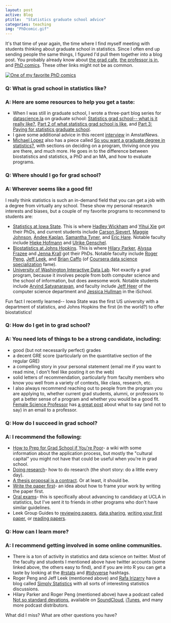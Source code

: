 ```yaml
---
layout: post
active: Blog
ptitle:  "Statistics graduate school advice" 
categories: teaching
img: "PhDcomic.gif"
---
```


It's that time of year again, the time where I find myself meeting with students thinking about graduate school in statistics. Since I often end up sending people the same things, I figured I'd pull them together into a blog post. You probably already know about [the grad cafe](https://thegradcafe.com/), [the professor is in](http://theprofessorisin.com/pearlsofwisdom/), and [PhD comics](http://www.phdcomics.com/comics.php). These other links might not be as common.

<!--more-->

<a class="thumb" href="http://www.phdcomics.com/comics.php?f=1286&fb_action_ids=148470391984848"><img src="{{ site.baseurl }}/img/PhDcomic.gif" class="img-responsive" alt="One of my favorite PhD comics"></a>

### Q: What is grad school in statistics like? 

### A: Here are some resources to help you get a taste:

- When I was still in graduate school, I wrote a three-part blog series for [datascience.la](http://datascience.la) on graduate school: [Statistics grad school-- what is it really like?](http://datascience.la/statistics-grad-school-what-is-it-really-like/), [Part 2 of what statistics grad school is like](http://datascience.la/part-2-of-statistics-grad-school-what-is-it-really-like/), and [Part 3: Paying for statistics graduate school](http://datascience.la/paying-for-statistics-grad-school-aka-the/). 
- I gave some additional advice in this recent [interview](http://magazine.amstat.org/blog/2016/09/01/inspire/) in AmstatNews. 
- [Michael Lopez](https://statsbylopez.com/about/) also has a piece called [So you want a graduate degree in statistics?](https://statsbylopez.com/2014/07/23/so-you-want-a-graduate-degree-in-statistics/), with sections on deciding on a program, thriving once you are there, and much more. He goes in to the difference between biostatistics and statistics, a PhD and an MA, and how to evaluate programs. 


### Q: Where should I go for grad school?

### A: Wherever seems like a good fit! 

I really think statistics is such an in-demand field that you can get a job with a degree from virtually any school. These show my personal research interests and biases, but a couple of my favorite programs to recommend to students are:

- [Statistics at Iowa State](http://stat.iastate.edu/). This is where [Hadley Wickham](http://hadley.nz/) and [Yihui Xie](http://yihui.name/knitr/) got their PhDs, and current students include [Carson Sievert](http://cpsievert.github.io/about/), [Maggie Johnson](https://twitter.com/maggiejohnsonmn), [Andee Kaplan](http://andeekaplan.com/), [Samantha Tyner](http://sctyner.github.io/), and [Eric Hare](http://erichare.me/). Notable faculty include [Hieke Hofmann](http://www.public.iastate.edu/~hofmann/) and [Ulrike Genschel](http://ugenschel.github.io/). 
- [Biostatistics at Johns Hopkins](). This is where [Hilary Parker](https://twitter.com/hspter), [Alyssa Frazee](https://twitter.com/acfrazee) and [Jenna Krall](http://jennakrall.com/) got their PhDs. Notable faculty include [Roger Peng](http://www.biostat.jhsph.edu/~rpeng/), [Jeff Leek](http://jtleek.com/), and [Brian Caffo](http://www.bcaffo.com/) (of [Coursera data science specialization](https://www.coursera.org/specializations/jhu-data-science/1) fame).
- [University of Washington Interactive Data Lab](https://idl.cs.washington.edu/). Not exactly a grad program, because it involves people from both computer science and the school of information, but does awesome work. Notable students include [Arvind Satyanarayan](http://arvindsatya.com/), and faculty include [Jeff Heer](http://homes.cs.washington.edu/~jheer/) of the computer science department and [Jessica Hullman](http://faculty.washington.edu/jhullman/) in the iSchool. 

Fun fact I recently learned-- Iowa State was the first US university with a department of statistics, and Johns Hopkins the first (in the world?) to offer biostatistics!

### Q: How do I get in to grad school?

### A: You need lots of things to be a strong candidate, including:

- good (but not necessarily perfect) grades
- a decent GRE score (particularly on the quantitative section of the regular GRE)
- a compelling story in your personal statement (email me if you want to read mine, I don't feel like posting it on the web)
- solid letters of recommendation, particularly from faculty members who know you well from a variety of contexts, like class, research, etc. 
- I also always recommend reaching out to people from the program you are applying to, whether current grad students, alumni, or professors to get a better sense of a program and whether you would be a good fit. [Female Science Professor](http://science-professor.blogspot.com/) has [a great post](http://science-professor.blogspot.com/2011/10/writing-to-me-reprise.html) about what to say (and not to say) in an email to a professor. 


### Q: How do I succeed in grad school?

### A: I recommend the following:

- [How to Prep for Grad School if You're Poor](http://howtoprepforgradschoolwhilepoor.wikispaces.com/)- a wiki with some information about the application process, but mostly the "cultural capital" you might not have that could be useful when you're in grad school. 
- [Doing research](http://www.cs.indiana.edu/how.2b/how.2b.research.html)- how to do research (the short story: do a little every day). 
- [A thesis proposal is a contract](http://matt.might.net/articles/advice-for-phd-thesis-proposals/). Or at least, it should be. 
- [Write the paper first](http://www.cs.jhu.edu/~jason/advice/write-the-paper-first.html)- an idea about how to frame your work by writing the paper first. 
- [Oral exams](http://www.stat.ucla.edu/~frederic/oralexams.html)- this is specifically about advancing to candidacy at UCLA in statistics, but I've sent it to friends in other programs who don't have similar guidelines. 
- Leek Group Guides to [reviewing papers](https://github.com/jtleek/reviews), [data sharing](https://github.com/jtleek/datasharing), [writing your first paper](https://github.com/jtleek/firstpaper), or [reading papers](https://github.com/jtleek/readingpapers). 

### Q: How can I learn more?

### A: I recommend getting involved in some online communities. 

- There is a ton of activity in statistics and data science on twitter. Most of the faculty and students I mentioned above have twitter accounts (some linked above, the others easy to find), and if you are into R you can get a taste by looking at the [#rstats](https://twitter.com/hashtag/rstats?src=hash) and [#tidyverse](https://twitter.com/hashtag/tidyverse?src=hash) hashtags. 
- Roger Peng and Jeff Leek (mentioned above) and [Rafa Irizarry](http://rafalab.github.io/) have a blog called [Simply Statistics](http://simplystatistics.org/) with all sorts of interesting statistics discussions.
- Hilary Parker and Roger Peng (mentioned above) have a podcast called [Not so standard devations](http://simplystatistics.org/2015/09/17/not-so-standard-deviations-the-podcast/), available on [SoundCloud](https://soundcloud.com/nssd-podcast), [iTunes](https://itunes.apple.com/us/podcast/not-so-standard-deviations/id1040614570?mt=2), and many more podcast distributors. 

What did I miss? What are other questions you have?

